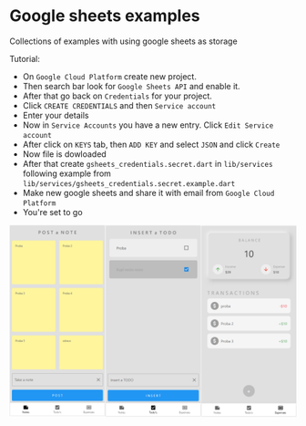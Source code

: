 # Google sheets examples

Collections of examples with using google sheets as storage 

Tutorial:
- On `Google Cloud Platform` create new project. 
- Then search bar look for `Google Sheets API` and enable it. 
- After that go back on `Credentials` for your project.
- Click `CREATE CREDENTIALS` and then `Service account`
- Enter your details
- Now in `Service Accounts` you have a new entry. Click `Edit Service account`
- After click on `KEYS` tab, then `ADD KEY` and select `JSON` and click `Create`
- Now file is dowloaded
- After that create `gsheets_credentials.secret.dart` in `lib/services` following example from `lib/services/gsheets_credentials.secret.example.dart`
- Make new google sheets and share it with email from `Google Cloud Platform`
- You're set to go

![gsheets](./assets/gsheets_app.png)